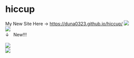 # hiccup
My New Site Here → <a href="https://duna0323.github.io/hiccup/">https://duna0323.github.io/hiccup/</a>
<img src="https://pds.exblog.jp/pds/1/202008/31/32/b0349332_00313338.png">
<br>
<img src="https://pds.exblog.jp/pds/1/202009/15/32/b0349332_08025588.png">
<br>
↓　New!!!<br>
<br>
<img src="https://pds.exblog.jp/pds/1/202009/15/32/b0349332_08025574.png">
<br>
<img src="https://pds.exblog.jp/pds/1/202009/15/32/b0349332_08025465.png">
